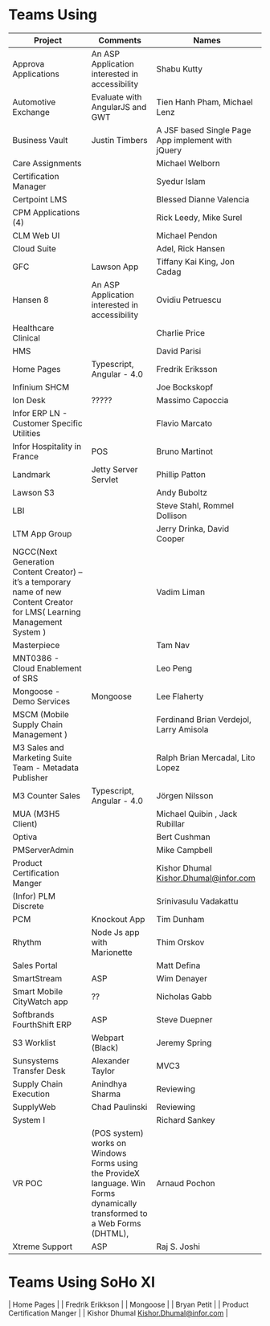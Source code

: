 
# Teams Using

| Project            | Comments      |  Names |
|--------------------|-------------|------|
| Approva Applications |An ASP Application interested in accessibility | Shabu Kutty |
| Automotive Exchange  | Evaluate with AngularJS and GWT | Tien Hanh Pham, Michael Lenz |
| Business Vault |    Justin Timbers   |   A JSF based Single Page App implement with jQuery |
| Care Assignments |   | Michael Welborn |
| Certification Manager |   |    Syedur Islam |
| Certpoint LMS  |   | Blessed Dianne Valencia |
| CPM Applications (4) |   | Rick Leedy, Mike Surel |
| CLM Web UI |   | Michael Pendon |
| Cloud Suite |   | Adel, Rick Hansen  |
| GFC  | Lawson App | Tiffany Kai King, Jon Cadag |
| Hansen 8  | An ASP Application interested in accessibility  | Ovidiu Petruescu |
| Healthcare Clinical  |   | Charlie Price |
| HMS  |   | David Parisi |
| Home Pages  | Typescript, Angular  - 4.0 | Fredrik Eriksson |
| Infinium SHCM  |   | Joe Bockskopf |
| Ion Desk  | ?????  | Massimo Capoccia|
| Infor ERP LN - Customer Specific Utilities  |   | Flavio Marcato |
| Infor Hospitality in France  | POS  | Bruno Martinot |
| Landmark  | Jetty Server Servlet | Phillip Patton |
| Lawson S3  |   | Andy Buboltz |
| LBI |   | Steve Stahl, Rommel Dollison |
| LTM App Group |   | Jerry Drinka, David Cooper |
|NGCC(Next Generation Content Creator) – it’s a temporary name of new Content Creator for LMS( Learning Management System ) |   | Vadim Liman |
| Masterpiece |   | Tam Nav |
| MNT0386 - Cloud Enablement of SRS |   | Leo Peng |
| Mongoose - Demo Services | Mongoose | Lee Flaherty |
| MSCM (Mobile Supply Chain Management ) |   | Ferdinand Brian Verdejol, Larry Amisola |
| M3 Sales and Marketing Suite Team - Metadata Publisher |   | Ralph Brian Mercadal, Lito Lopez |
| M3 Counter Sales |  Typescript, Angular - 4.0 | Jörgen Nilsson |
| MUA (M3H5 Client) |   | Michael Quibin , Jack Rubillar |
| Optiva |   | Bert Cushman |
| PMServerAdmin |   | Mike Campbell |
| Product Certification Manger |   | Kishor Dhumal <Kishor.Dhumal@infor.com> |
| (Infor) PLM Discrete |   | Srinivasulu Vadakattu |
| PCM | Knockout App | Tim Dunham |
| Rhythm | Node Js app with Marionette | Thim Orskov |
| Sales Portal |   | Matt Defina  |
| SmartStream | ASP | Wim Denayer |
| Smart Mobile CityWatch app | ?? | Nicholas Gabb |
| Softbrands FourthShift ERP | ASP | Steve Duepner |
| S3 Worklist | Webpart (Black) | Jeremy Spring |
| Sunsystems Transfer Desk | Alexander Taylor | MVC3 |
| Supply Chain Execution | Anindhya Sharma | Reviewing |
| SupplyWeb | Chad Paulinski | Reviewing |
| System I |   | Richard Sankey |
| VR POC | (POS system) works on Windows Forms using the ProvideX language. Win Forms dynamically transformed to a Web Forms (DHTML), | Arnaud Pochon  |
| Xtreme Support | ASP| Raj S. Joshi |

# Teams Using SoHo XI

| Home Pages | | Fredrik Erikkson |
| Mongoose | | Bryan Petit |
| Product Certification Manger |   | Kishor Dhumal <Kishor.Dhumal@infor.com> |
